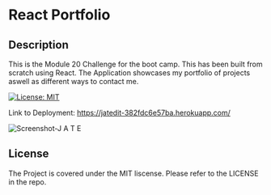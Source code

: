 # React Portfolio

## Description

This is the Module 20 Challenge for the boot camp. This has been built from scratch using React. The Application showcases my portfolio of projects aswell as different ways to contact me.

[![License: MIT](https://img.shields.io/badge/License-MIT-yellow.svg)](https://opensource.org/licenses/MIT)

Link to Deployment: https://jatedit-382fdc6e57ba.herokuapp.com/

![Screenshot-J A T E](https://github.com/jef1197/Just-Another-Text-Editor/assets/48005017/561c7f34-ae6e-4600-b7bd-968a671c9d92)

## License
 
The Project is covered under the MIT liscense. Please refer to the LICENSE in the repo.
